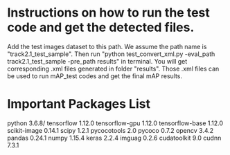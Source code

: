 # Instructions on how to run the test code and get the detected files.
Add the test images dataset to this path. We assume the path name is "track2.1_test_sample". 
Then run "python test_convert_xml.py -eval_path track2.1_test_sample -pre_path results" in terminal. You will get corresponding .xml files generated in folder "results". Those .xml files can be used to run mAP_test codes and get the final mAP results.

# Important Packages List
python 3.6.8/
tensorflow 1.12.0
tensorflow-gpu 1.12.0
tensorflow-base 1.12.0
scikit-image 0.14.1
scipy 1.2.1
pycocotools 2.0
pycoco 0.7.2
opencv 3.4.2
pandas 0.24.1
numpy 1.15.4
keras 2.2.4
imguag 0.2.6
cudatoolkit 9.0
cudnn 7.3.1
